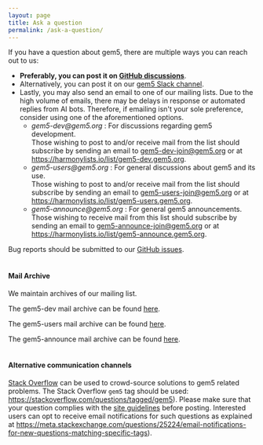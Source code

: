 ```yaml
---
layout: page
title: Ask a question
permalink: /ask-a-question/
---
```


If you have a question about gem5, there are multiple ways you can reach out to us:
 - **Preferably, you can post it on [GitHub discussions](https://github.com/orgs/gem5/discussions)**.
 - Alternatively, you can post it on our [gem5 Slack channel](https://join.slack.com/t/gem5-workspace/shared_invite/zt-2e2nfln38-xsIkN1aRmofRlAHOIkZaEA).
 - Lastly, you may also send an email to one of our mailing lists. Due to the high volume of emails, there may be delays in response or automated replies from AI bots. Therefore, if emailing isn't your sole preference, consider using one of the aforementioned options.
    * _gem5-dev@gem5.org_ : For discussions regarding gem5 development. <br>
        Those wishing to post to and/or receive mail from the list should subscribe by sending an email to [gem5-dev-join@gem5.org](mailto:gem5-dev-join@gem5.org) or at <https://harmonylists.io/list/gem5-dev.gem5.org>.
    * _gem5-users@gem5.org_ : For general discussions about gem5 and its use. <br>
        Those wishing to post to and/or receive mail from the list should subscribe by sending an email to [gem5-users-join@gem5.org](mailto:gem5-users-join@gem5.org) or at <https://harmonylists.io/list/gem5-users.gem5.org>.
    * _gem5-announce@gem5.org_ : For general gem5 announcements. <br>
        Those wishing to receive mail from this list should subscribe by sending an email to [gem5-announce-join@gem5.org](mailto:gem5-announce-join@gem5.org) or at <https://harmonylists.io/list/gem5-announce.gem5.org>.

Bug reports should be submitted to our [GitHub issues](https://github.com/gem5/gem5/issues).
<br><br>

#### Mail Archive

We maintain archives of our mailing list.

The gem5-dev mail archive can be found [here](
https://www.mail-archive.com/gem5-dev@gem5.org).

The gem5-users mail archive can be found [here](
https://www.mail-archive.com/gem5-users@gem5.org).

The gem5-announce mail archive can be found [here](
https://www.mail-archive.com/gem5-announce@gem5.org/).
<br><br>

#### Alternative communication channels

[Stack Overflow](https://stackoverflow.com) can be used to crowd-source
solutions to gem5 related problems. The Stack Overflow `gem5` tag should be
used: <https://stackoverflow.com/questions/tagged/gem5>). Please make sure
that your question complies with the [site guidelines](
https://stackoverflow.com/help/asking) before posting. Interested users can opt
to receive email notifications for such questions as explained at
<https://meta.stackexchange.com/questions/25224/email-notifications-for-new-questions-matching-specific-tags>).